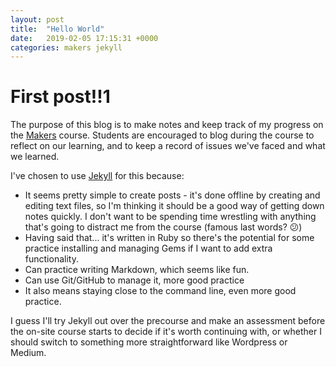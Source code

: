 ```yaml
---
layout: post
title:  "Hello World"
date:   2019-02-05 17:15:31 +0000
categories: makers jekyll
---
```

# First post!!1

The purpose of this blog is to make notes and keep track of my progress on the [Makers][makers] course. Students are encouraged to blog during the course to reflect on our learning, and to keep a record of issues we've faced and what we learned.

I've chosen to use [Jekyll][jekyll-homepage] for this because:
- It seems pretty simple to create posts - it's done offline by creating and editing text files, so I'm thinking it should be a good way of getting down notes quickly. I don't want to be spending time wrestling with anything that's going to distract me from the course (famous last words? 😕)
- Having said that... it's written in Ruby so there's the potential for some practice installing and managing Gems if I want to add extra functionality.
- Can practice writing Markdown, which seems like fun.
- Can use Git/GitHub to manage it, more good practice
- It also means staying close to the command line, even more good practice.

I guess I'll try Jekyll out over the precourse and make an assessment before the on-site course starts to decide if it's worth continuing with, or whether I should switch to something more straightforward like Wordpress or Medium.

[makers]: https://makers.tech/
[jekyll-homepage]: https://jekyllrb.com/
